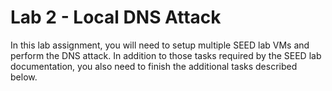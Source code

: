 # Lab 2 - Local DNS Attack

In this lab assignment, you will need to setup multiple SEED lab VMs and perform the DNS attack. In addition to those tasks required by the SEED lab documentation, you also need to finish the additional tasks described below.